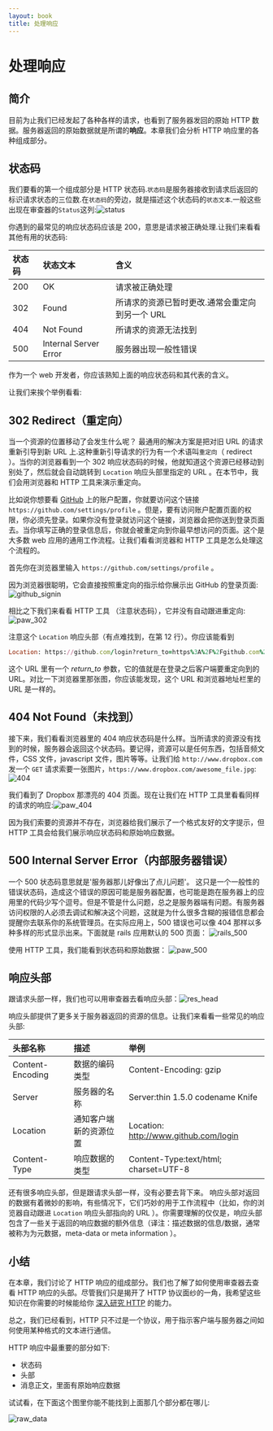 ```yaml
---
layout: book
title: 处理响应
---
```


# 处理响应

## 简介

目前为止我们已经发起了各种各样的请求，也看到了服务器发回的原始 HTTP 数据。服务器返回的原始数据就是所谓的**响应**。本章我们会分析 HTTP 响应里的各种组成部分。

## 状态码

我们要看的第一个组成部分是 HTTP 状态码.```状态码```是服务器接收到请求后返回的标识请求状态的三位数.在```状态码```的旁边，就是描述这个状态码的```状态文本```.一般这些出现在审查器的```Status```这列:![status](../../images/status_inspector.png)

你遇到的最常见的响应状态码应该是 200，意思是请求被正确处理.让我们来看看其他有用的状态码:

|状态码  | 状态文本 | 含义 |
|:------------- |:---------------| :-------------|
| 200 | OK | 请求被正确处理 |
| 302 | Found | 所请求的资源已暂时更改.通常会重定向到另一个 URL |
| 404 | Not Found | 所请求的资源无法找到  |
| 500 | Internal Server Error | 服务器出现一般性错误 |

作为一个 web 开发者，你应该熟知上面的响应状态码和其代表的含义。

让我们来挨个举例看看:

## 302 Redirect（重定向）

当一个资源的位置移动了会发生什么呢？ 最通用的解决方案是把对旧 URL 的请求重新引导到新 URL 上.这种重新引导请求的行为有一个术语叫```重定向```（ redirect ）。当你的浏览器看到一个 302 响应状态码的时候，他就知道这个资源已经移动到别处了，然后就会自动跳转到 ```Location``` 响应头部里指定的 URL 。在本节中，我们会用浏览器和 HTTP 工具来演示重定向。

比如说你想要看 [GitHub](http://www.github.com/) 上的账户配置，你就要访问这个链接 ```https://github.com/settings/profile``` 。但是，要有访问账户配置页面的权限，你必须先登录。如果你没有登录就访问这个链接，浏览器会把你送到登录页面去。当你填写正确的登录信息后，你就会被重定向到你最早想访问的页面。这个是大多数 web 应用的通用工作流程。让我们看看浏览器和 HTTP 工具是怎么处理这个流程的。

首先你在浏览器里输入 ```https://github.com/settings/profile``` 。

因为浏览器很聪明，它会直接按照重定向的指示给你展示出 GitHub 的登录页面:![github_signin](../../images/browser_302_redirect.png)

相比之下我们来看看 HTTP 工具 （注意状态码），它并没有自动跟进重定向:![paw_302](../../images/http_tool_302_redirect.png)

注意这个 ```Location``` 响应头部（有点难找到，在第 12 行）。你应该能看到

```ruby
Location: https://github.com/login?return_to=https%3A%2F%2Fgithub.com%2Fsettings%2Fprofile
```

这个 URL 里有一个 *return_to* 参数，它的值就是在登录之后客户端要重定向到的 URL。对比一下浏览器里那张图，你应该能发现，这个 URL 和浏览器地址栏里的 URL 是一样的。

## 404 Not Found（未找到）

接下来，我们看看浏览器里的 404 响应状态码是什么样。当所请求的资源没有找到的时候，服务器会返回这个状态码。要记得，资源可以是任何东西，包括音频文件，CSS 文件，javascript 文件，图片等等。让我们给 ```http://www.dropbox.com``` 发一个 ```GET``` 请求索要一张图片，```https://www.dropbox.com/awesome_file.jpg```:![404](../../images/dropbox_404.png)

我们看到了 Dropbox 那漂亮的 404 页面。现在让我们在 HTTP 工具里看看同样的请求的响应:![paw_404](../../images/dropbox_httptool_404.png)

因为我们索要的资源并不存在，浏览器给我们展示了一个格式友好的文字提示，但 HTTP 工具会给我们展示响应状态码和原始响应数据。

## 500 Internal Server Error（内部服务器错误）

一个 500 状态码意思就是'服务器那儿好像出了点儿问题'。 这只是一个一般性的错误状态码，造成这个错误的原因可能是服务器配置，也可能是跑在服务器上的应用里的代码少写个逗号。但是不管是什么问题，总之是服务器端有问题。有服务器访问权限的人必须去调试和解决这个问题，这就是为什么很多含糊的报错信息都会提醒你去联系你的系统管理员。在实际应用上，500 错误也可以像 404 那样以多种多样的形式显示出来。下面就是 rails 应用默认的 500 页面： ![rails_500](../../images/browser_500.png)

使用 HTTP 工具，我们能看到状态码和原始数据： ![paw_500](../../images/http_tool_500.png)

## 响应头部

跟请求头部一样，我们也可以用审查器去看响应头部：![res_head](../../images/http_response_headers.png)

响应头部提供了更多关于服务器返回的资源的信息。让我们来看看一些常见的响应头部:

|头部名称  | 描述 | 举例 |
|:------------- |:---------------| :-------------|
| Content-Encoding | 数据的编码类型 | Content-Encoding: gzip |
| Server | 服务器的名称 | Server:thin 1.5.0 codename Knife |
| Location | 通知客户端新的资源位置 | Location: http://www.github.com/login |
| Content-Type | 响应数据的类型 | Content-Type:text/html; charset=UTF-8 |

还有很多响应头部，但是跟请求头部一样，没有必要去背下来。 响应头部对返回的数据有着微妙的影响，有些情况下，它们巧妙的用于工作流程中（比如，你的浏览器自动跟进 ```Location``` 响应头部指向的 URL ）。你需要理解的仅仅是，响应头部包含了一些关于返回的响应数据的额外信息（译注：描述数据的信息/数据，通常被称为为元数据，meta-data or meta information ）。

## 小结

在本章，我们讨论了 HTTP 响应的组成部分。我们也了解了如何使用审查器去查看 HTTP 响应的头部。尽管我们只是揭开了 HTTP 协议面纱的一角，我希望这些知识在你需要的时候能给你 [深入研究 HTTP](http://en.wikipedia.org/wiki/Hypertext_Transfer_Protocol) 的能力。

总之，我们已经看到，HTTP 只不过是一个协议，用于指示客户端与服务器之间如何使用某种格式的文本进行通信。

HTTP 响应中最重要的部分如下:

* 状态码
* 头部
* 消息正文，里面有原始响应数据

试试看，在下面这个图里你能不能找到上面那几个部分都在哪儿:

![raw_data](../../images/request_http_tool.png)

